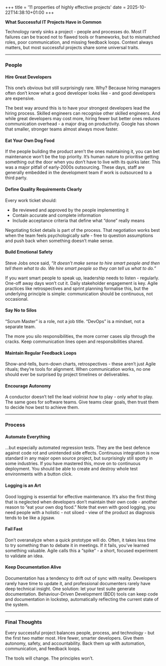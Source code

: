 +++
title = '11 properties of highly effective projects'
date = 2025-10-22T14:38:10+01:00
+++

**What Successful IT Projects Have in Common**

Technology rarely sinks a project - people and processes do. 
Most IT failures can be traced not to flawed tools or frameworks, but to mismatched roles, poor communication, and missing feedback loops. 
Context always matters, but most successful projects share some universal traits.

---

### **People**

#### **Hire Great Developers**
This one’s obvious but still surprisingly rare. Why? Because hiring managers often don’t know what a good developer looks like - and good developers are expensive.

The best way around this is to have your strongest developers lead the hiring process. Skilled engineers can recognise other skilled engineers. 
And while great developers may cost more, hiring fewer but better ones reduces communication overhead - a major drag on productivity. Google has shown that smaller, stronger teams almost always move faster.

#### **Eat Your Own Dog Food**
If the people building the product aren’t the ones maintaining it, you can bet maintenance won’t be the top priority.
It’s human nature to prioritise getting something out the door when you don’t have to live with its quirks later. 
This was a major pitfall of early-2000s outsourcing. 
These days, staff are generally embedded in the development team if work is outsourced to a third party. 

#### **Define Quality Requirements Clearly**
Every work ticket should:
- Be reviewed and approved by the people implementing it  
- Contain accurate and complete information  
- Include acceptance criteria that define what “done” really means  

Negotiating ticket details is part of the process. That negotiation works best when the team feels psychologically safe - free to question assumptions and push back when something doesn’t make sense.

#### **Build Emotional Safety**
Steve Jobs once said, *“It doesn’t make sense to hire smart people and then tell them what to do. We hire smart people so they can tell us what to do.”*  

If you want smart people to speak up, leadership needs to listen - regularly. 
One-off away days won’t cut it. 
Daily stakeholder engagement is key. 
Agile practices like retrospectives and sprint planning formalise this, but the underlying principle is simple: communication should be continuous, not occasional.

#### **Say No to Silos**
“Scrum Master” is a role, not a job title. “DevOps” is a mindset, not a separate team.  

The more you silo responsibilities, the more corner cases slip through the cracks. Keep communication lines open and responsibilities shared.

#### **Maintain Regular Feedback Loops**
Show-and-tells, burn-down charts, retrospectives - these aren’t just Agile rituals; 
they’re tools for alignment. 
When communication works, no one should ever be surprised by project timelines or deliverables.

#### **Encourage Autonomy**
A conductor doesn’t tell the lead violinist *how* to play - only *what* to play. 
The same goes for software teams. Give teams clear goals, then trust them to decide how best to achieve them.

---

### **Process**

#### **Automate Everything**
...but especially automated regression tests.
They are the best defence against code rot and unintended side effects. 
Continuous integration is now standard in any major open source project, but surprisingly still spotty in some industries. 
If you have mastered this, move on to continuous deployment. 
You should be able to create and destroy whole test environments with a button click. 

#### **Logging is an Art**
Good logging is essential for effective maintenance. 
It’s also the first thing that is neglected when developers don’t maintain their own code - another reason to “eat your own dog food.” 
Note that even with good logging, you need people with a holistic - not siloed - view of the product as diagnosis tends to be like a jigsaw.

#### **Fail Fast**
Don’t overanalyze when a quick prototype will do. 
Often, it takes less time to try something than to debate it in meetings. 
If it fails, you’ve learned something valuable. 
Agile calls this a “spike” - a short, focused experiment to validate an idea.

#### **Keep Documentation Alive**
Documentation has a tendency to drift out of sync with reality. 
Developers rarely have time to update it, and professional documenters rarely have deep technical insight. 
One solution: let your test suite generate documentation. 
Behaviour-Driven Development (BDD) tools can keep code and documentation in lockstep, automatically reflecting the current state of the system.

---

### **Final Thoughts**

Every successful project balances people, process, and technology - but the first two matter most. 
Hire fewer, smarter developers. 
Give them autonomy, safety, and accountability. Back them up with automation, communication, and feedback loops.  

The tools will change. The principles won’t.

